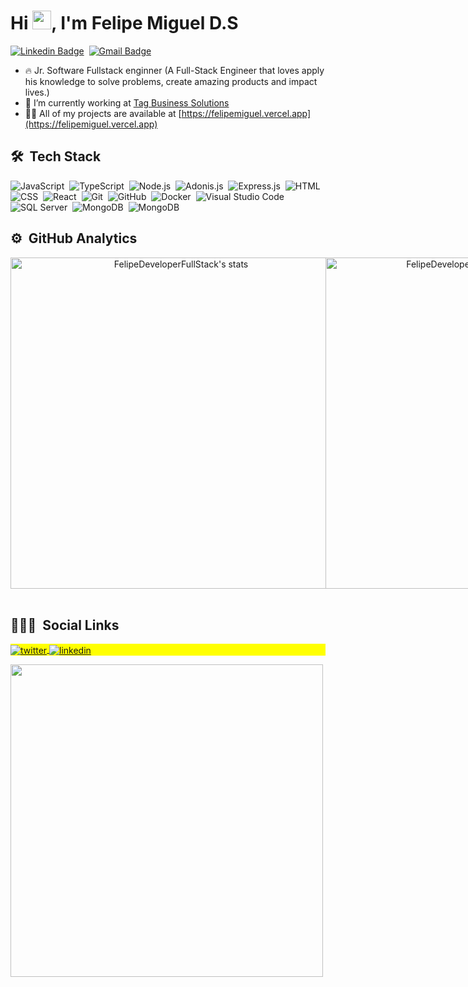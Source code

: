 
<h1 align="left">Hi <img src="https://raw.githubusercontent.com/kaueMarques/kaueMarques/master/hi.gif" width="30px">, I'm Felipe Miguel D.S</h1>

[![Linkedin Badge](https://img.shields.io/badge/-LinkedIn-blue?style=flat&logo=Linkedin&logoColor=white&link=https://www.linkedin.com/in/felipedeveloperfullstack/)](https://www.linkedin.com/in/felipedeveloperfullstack/)&nbsp;
[![Gmail Badge](https://img.shields.io/badge/-Gmail-c14438?style=flat&logo=Gmail&logoColor=white&link=mailto:rebeccamanzi@gmail.com)](mailto:felipeanalista3@gmail.com)&nbsp;



- 🔥 Jr. Software Fullstack enginner (A Full-Stack Engineer that loves apply his knowledge to solve problems, create amazing products and impact lives.)
- 🔭 I’m currently working at [Tag Business Solutions](https://tagbusinesssolutions.com/)
- 👨‍💻 All of my projects are available at [https://felipemiguel.vercel.app](https://felipemiguel.vercel.app)



## 🛠 &nbsp;Tech Stack

![JavaScript](https://img.shields.io/badge/-JavaScript-05122A?style=flat&logo=javascript)&nbsp;
![TypeScript](https://img.shields.io/badge/-TypeScript-05122A?style=flat&logo=typescript)&nbsp;
![Node.js](https://img.shields.io/badge/-Node.js-05122A?style=flat&logo=node.js)&nbsp;
![Adonis.js](https://img.shields.io/badge/-Adonis.JS-05122A?style=flat&logo=adonisjs)&nbsp;
![Express.js](https://img.shields.io/badge/-Express-05122A?style=flat&logo=express)&nbsp;
![HTML](https://img.shields.io/badge/-HTML-05122A?style=flat&logo=HTML5)&nbsp;
![CSS](https://img.shields.io/badge/-CSS-05122A?style=flat&logo=CSS3&logoColor=1572B6)&nbsp;
![React](https://img.shields.io/badge/-React-05122A?style=flat&logo=react)&nbsp;
![Git](https://img.shields.io/badge/-Git-05122A?style=flat&logo=git)&nbsp;
![GitHub](https://img.shields.io/badge/-GitHub-05122A?style=flat&logo=github)&nbsp;
![Docker](https://img.shields.io/badge/-Docker-05122A?style=flat&logo=docker)&nbsp;
![Visual Studio Code](https://img.shields.io/badge/-Visual%20Studio%20Code-05122A?style=flat&logo=visual-studio-code&logoColor=007ACC)&nbsp;
![SQL Server](https://img.shields.io/badge/-PostgreSQL-05122A?style=flat&logo=postgresql)&nbsp;
![MongoDB](https://img.shields.io/badge/-MongoDB-05122A?style=flat&logo=mongodb)&nbsp;
![MongoDB](https://img.shields.io/badge/-Digital%20Ocean-05122A?style=flat&logo=digitalocean)&nbsp;


## ⚙️ &nbsp;GitHub Analytics

<div align="center"> 
  <div style="display: flex; align-items: flex-start;">
    <img width="530em" src="https://github-readme-stats.vercel.app/api?username=FelipeDeveloperFullStack&show_icons=true&theme=radical" alt="FelipeDeveloperFullStack's stats"/>
    <img width="530em" src="https://github-readme-stats.vercel.app/api/top-langs/?username=FelipeDeveloperFullStack&layout=compact&theme=radical" alt="FelipeDeveloperFullStack's most languages"/>
  </div>
</div>

<br>

## 👨🏽‍🦲 &nbsp;Social Links

<p align="left" style="background:yellow">
  <a href="https://twitter.com/felipemigueldsa" target="_blank">
    <img align="center" src="https://img.shields.io/badge/-FelipeDeveloperFullStack-05122A?style=flat&logo=twitter" alt="twitter"/>  
  </a>
  <a href="https://www.linkedin.com/in/felipedeveloperfullstack" target="_blank">
    <img align="center" src="https://img.shields.io/badge/-FelipeDeveloperFullStack-05122A?style=flat&logo=linkedin" alt="linkedin"/>
  </a>
</p>

<img width="500em" src="https://github-readme-twitter-gazf.vercel.app/api?id=felipemigueldsa&layout=wide&show_reply=off&show_retweet=off" />


<!--
**FelipeDeveloperFullStack/FelipeDeveloperFullStack** is a ✨ _special_ ✨ repository because its `README.md` (this file) appears on your GitHub profile.

Here are some ideas to get you started:

- 🔭 I’m currently working on ...
- 🌱 I’m currently learning ...
- 👯 I’m looking to collaborate on ...
- 🤔 I’m looking for help with ...
- 💬 Ask me about ...
- 📫 How to reach me: ...
- 😄 Pronouns: ...
- ⚡ Fun fact: ...
-->
